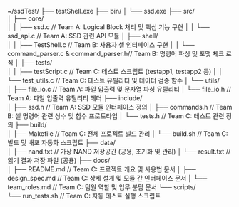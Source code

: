 ~/ssdTest/
├── testShell.exe
├── bin/
│   └── ssd.exe
├── src/                    
│   ├── core/               
│   │   ├── ssd.c            // Team A: Logical Block 처리 및 핵심 기능 구현
│   │   └── ssd_api.c        // Team A: SSD 관련 API 모듈
│   ├── shell/              
│   │   ├── TestShell.c     // Team B: 사용자 셸 인터페이스 구현
│   │   └── command_parser.c & command_parser.h// Team B: 명령어 파싱 및 포맷 체크 로직
│   ├── tests/              
│   │   ├── testScript.c   // Team C: 테스트 스크립트 (testapp1, testapp2 등)
│   │   └── test_utils.c   // Team C: 테스트 유틸리티 및 데이터 검증 함수
│   └── utils/              
│       ├── file_io.c        // Team A: 파일 입출력 및 문자열 파싱 유틸리티
│       └── file_io.h        // Team A: 파일 입출력 유틸리티 헤더
├── include/                
│   ├── ssd.h                // Team A: SSD 모듈 인터페이스 정의
│   ├── commands.h            // Team B: 셸 명령어 관련 상수 및 함수 프로토타입
│   └── tests.h              // Team C: 테스트 관련 정의
├── build/                  
│   ├── Makefile             // Team C: 전체 프로젝트 빌드 관리
│   └── build.sh             // Team C: 빌드 및 배포 자동화 스크립트
├── data/                   
│   ├── nand.txt            // 가상 NAND 저장공간 (공용, 초기화 및 관리)
│   └── result.txt          // 읽기 결과 저장 파일 (공용)
├── docs/                   
│   ├── README.md            // Team C: 프로젝트 개요 및 사용법 문서
│   ├── design_spec.md       // Team C: 상세 설계 및 모듈 간 인터페이스 문서
│   └── team_roles.md        // Team C: 팀원 역할 및 업무 분담 문서
└── scripts/                
    └── run_tests.sh         // Team C: 자동 테스트 실행 스크립트
